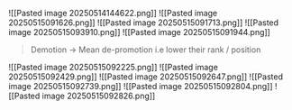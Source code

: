 

![[Pasted image 20250514144622.png]]
![[Pasted image 20250515091626.png]]
![[Pasted image 20250515091713.png]]
![[Pasted image 20250515093910.png]]
![[Pasted image 20250515091944.png]]
> Demotion -> Mean de-promotion  i.e lower their rank / position

![[Pasted image 20250515092225.png]]
![[Pasted image 20250515092429.png]]
![[Pasted image 20250515092647.png]]
![[Pasted image 20250515092739.png]]
![[Pasted image 20250515092804.png]]
![[Pasted image 20250515092826.png]]